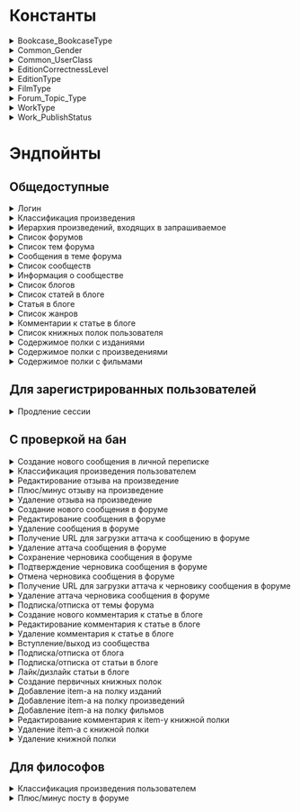 
# Константы


<details><summary>Bookcase_BookcaseType</summary>
<p>

| Int | String |
| --- | --- |
| 0 | BOOKCASE_TYPE_UNKNOWN |
| 1 | BOOKCASE_TYPE_READ |
| 2 | BOOKCASE_TYPE_WAIT |
| 3 | BOOKCASE_TYPE_BUY |
| 4 | BOOKCASE_TYPE_SALE |
| 5 | BOOKCASE_TYPE_FREE |
---

</p>
</details>

<details><summary>Common_Gender</summary>
<p>

| Int | String |
| --- | --- |
| 0 | GENDER_UNKNOWN |
| 1 | GENDER_MALE |
| 2 | GENDER_FEMALE |
---

</p>
</details>

<details><summary>Common_UserClass</summary>
<p>

| Int | String |
| --- | --- |
| 0 | USERCLASS_UNKNOWN |
| 1 | USERCLASS_BEGINNER |
| 2 | USERCLASS_ACTIVIST |
| 3 | USERCLASS_AUTHORITY |
| 4 | USERCLASS_PHILOSOPHER |
| 5 | USERCLASS_MASTER |
| 6 | USERCLASS_GRANDMASTER |
| 7 | USERCLASS_PEACEKEEPER |
| 8 | USERCLASS_PEACEMAKER |
---

</p>
</details>

<details><summary>EditionCorrectnessLevel</summary>
<p>

| Int | String |
| --- | --- |
| 0 | EDITION_CORRECTNESS_LEVEL_UNKNOWN |
| 1 | EDITION_CORRECTNESS_LEVEL_GREEN |
| 2 | EDITION_CORRECTNESS_LEVEL_ORANGE |
| 3 | EDITION_CORRECTNESS_LEVEL_RED |
---

</p>
</details>

<details><summary>EditionType</summary>
<p>

| Int | String |
| --- | --- |
| 0 | EDITION_TYPE_UNKNOWN |
| 1 | EDITION_TYPE_AUTHOR_BOOK |
| 2 | EDITION_TYPE_AUTHOR_COMPILATION |
| 3 | EDITION_TYPE_COMPILATION |
| 4 | EDITION_TYPE_ANTHOLOGY |
| 5 | EDITION_TYPE_CHRESTOMATHY |
| 6 | EDITION_TYPE_MAGAZINE |
| 7 | EDITION_TYPE_FANZINE |
| 8 | EDITION_TYPE_ALMANAC |
| 9 | EDITION_TYPE_NEWSPAPER |
| 10 | EDITION_TYPE_AUDIOBOOK |
| 11 | EDITION_TYPE_ILLUSTRATED_ALBUM |
| 12 | EDITION_TYPE_FILM_STRIP |
---

</p>
</details>

<details><summary>FilmType</summary>
<p>

| Int | String |
| --- | --- |
| 0 | FILM_TYPE_UNKNOWN |
| 1 | FILM_TYPE_FILM |
| 2 | FILM_TYPE_SERIES |
| 3 | FILM_TYPE_EPISODE |
| 4 | FILM_TYPE_DOCUMENTARY |
| 5 | FILM_TYPE_ANIMATION |
| 6 | FILM_TYPE_SHORT |
| 7 | FILM_TYPE_SPECTACLE |
---

</p>
</details>

<details><summary>Forum_Topic_Type</summary>
<p>

| Int | String |
| --- | --- |
| 0 | UNKNOWN_TYPE |
| 1 | TOPIC |
| 2 | POLL |
---

</p>
</details>

<details><summary>WorkType</summary>
<p>

| Int | String |
| --- | --- |
| 0 | WORK_TYPE_UNKNOWN |
| 1 | WORK_TYPE_NOVEL |
| 2 | WORK_TYPE_COMPILATION |
| 3 | WORK_TYPE_SERIES |
| 4 | WORK_TYPE_VERSE |
| 5 | WORK_TYPE_OTHER |
| 6 | WORK_TYPE_FAIRY_TALE |
| 7 | WORK_TYPE_ESSAY |
| 8 | WORK_TYPE_ARTICLE |
| 9 | WORK_TYPE_EPIC_NOVEL |
| 10 | WORK_TYPE_ANTHOLOGY |
| 11 | WORK_TYPE_PLAY |
| 12 | WORK_TYPE_SCREENPLAY |
| 13 | WORK_TYPE_DOCUMENTARY |
| 14 | WORK_TYPE_MICROTALE |
| 15 | WORK_TYPE_DISSERTATION |
| 16 | WORK_TYPE_MONOGRAPH |
| 17 | WORK_TYPE_EDUCATIONAL_PUBLICATION |
| 18 | WORK_TYPE_ENCYCLOPEDIA |
| 19 | WORK_TYPE_MAGAZINE |
| 20 | WORK_TYPE_POEM |
| 21 | WORK_TYPE_POETRY |
| 22 | WORK_TYPE_PROSE_VERSE |
| 23 | WORK_TYPE_COMIC_BOOK |
| 24 | WORK_TYPE_MANGA |
| 25 | WORK_TYPE_GRAPHIC_NOVEL |
| 26 | WORK_TYPE_NOVELETTE |
| 27 | WORK_TYPE_STORY |
| 28 | WORK_TYPE_FEATURE_ARTICLE |
| 29 | WORK_TYPE_REPORTAGE |
| 30 | WORK_TYPE_CONDITIONAL_SERIES |
| 31 | WORK_TYPE_EXCERPT |
| 32 | WORK_TYPE_INTERVIEW |
| 33 | WORK_TYPE_REVIEW |
| 34 | WORK_TYPE_POPULAR_SCIENCE_BOOK |
---

</p>
</details>

<details><summary>Work_PublishStatus</summary>
<p>

| Int | String |
| --- | --- |
| 0 | PUBLISH_STATUS_UNKNOWN |
| 1 | PUBLISH_STATUS_NOT_FINISHED |
| 2 | PUBLISH_STATUS_NOT_PUBLISHED |
| 3 | PUBLISH_STATUS_NETWORK_PUBLICATION |
| 4 | PUBLISH_STATUS_AVAILABLE_ONLINE |
| 5 | PUBLISH_STATUS_PLANNED_BY_THE_AUTHOR |
---

</p>
</details>


# Эндпойнты


## Общедоступные


<details><summary>Логин</summary>
<p>

Создаёт новый аутентификационный токен для пользователя на основе пары логин/пароль


**POST** [/v1/auth/login](../sources/server/internal/endpoints/login.go#L15)

Параметры запроса:


* **login** (form, string) - логин или почта пользователя


* **password** (form, string) - пароль




Схема ответа:

```
{
  userId: uint64        # id пользователя
  token: string         # токен -> X-Session
  refreshToken: string  # токен для продления сессии
}
```
---

</p>
</details>

<details><summary>Классификация произведения</summary>
<p>



**GET** [/v1/work/{id}/classification](../sources/server/internal/endpoints/get_work_classification.go#L11)

Параметры запроса:


* **id** (path, uint64) - айди произведения




Схема ответа:

```
{
  groups: [{                   # группы жанров
    id: uint64                 # id группы жанров
    name: string               # название
    genres: [{                 # жанры
      id: uint64               # id жанра
      name: string             # название
      info: string             # информация
      subgenres: [...]         # поджанры
      workCount: uint64        # количество произведений (опционально)
      voteCount: uint64        # количество голосов (опционально)
    }]
  }]
  classificationCount: uint64  # сколько раз пользователи классифицировали произведение
}
```
---

</p>
</details>

<details><summary>Иерархия произведений, входящих в запрашиваемое</summary>
<p>



**GET** [/v1/work/{id}/subworks](../sources/server/internal/endpoints/get_work_subworks.go#L11)

Параметры запроса:


* **id** (path, uint64) - айди произведения


* **depth** (query, uint8) - глубина дерева (1 - 5, по умолчанию - 4)




Схема ответа:

```
{
  workId: uint64                                # айди произведения, для которого был запрос
  subworks: [{                                  # произведения, входящие в запрашиваемое
    id: uint64                                  # идентификатор произведения
    origName: string                            # оригинальное название
    rusName: string                             # название на русском
    year: uint64                                # год публикации
    workType: enum (WorkType)                   # тип произведения
    rating: float64                             # рейтинг
    marks: uint64                               # кол-во оценок
    reviews: uint64                             # кол-во отзывов
    plus: bool                                  # является ли произведение дополнительным
    publishStatus: [enum (Work_PublishStatus)]  # статус публикации (не закончено, в планах, etc.)
    subworks: [...]                             # дочерние произведения
  }]
}
```
---

</p>
</details>

<details><summary>Список форумов</summary>
<p>



**GET** [/v1/forums](../sources/server/internal/endpoints/show_forums.go#L11)


Схема ответа:

```
{
  forumBlocks: [{                         # список блоков форумов
    id: uint64                            # id блока форумов
    title: string                         # название
    forums: [{                            # форумы
      id: uint64                          # id форума
      title: string                       # название
      forumDescription: string            # описание
      moderators: [{                      # модераторы
        id: uint64                        # id пользователя
        login: string                     # логин
        name: string                      # имя
        gender: enum (Common_Gender)      # пол
        avatar: string                    # аватар
        class: enum (Common_UserClass)    # класс
        sign: string                      # подпись на форуме
      }]
      stats: {                            # статистика
        topicCount: uint64                # количество тем
        messageCount: uint64              # количество сообщений
      }
      lastMessage: {                      # последнее сообщение
        id: uint64                        # id сообщения
        topic: {                          # тема, в которую входит сообщение
          id: uint64                      # id темы
          title: string                   # название
        }
        user: {                           # автор
          id: uint64                      # id пользователя
          login: string                   # логин
          name: string                    # имя
          gender: enum (Common_Gender)    # пол
          avatar: string                  # аватар
          class: enum (Common_UserClass)  # класс
          sign: string                    # подпись на форуме
        }
        text: string                      # текст
        date: timestamp                   # дата и время создания
      }
    }]
  }]
}
```
---

</p>
</details>

<details><summary>Список тем форума</summary>
<p>



**GET** [/v1/forums/{id}](../sources/server/internal/endpoints/show_forum_topics.go#L14)

Параметры запроса:


* **id** (path, uint64) - айди форума


* **page** (query, uint64) - номер страницы (по умолчанию - 1)


* **limit** (query, uint64) - кол-во записей на странице (по умолчанию - 20)




Схема ответа:

```
{
  topics: [{                            # список тем
    id: uint64                          # id темы
    title: string                       # название
    topicType: enum (Forum_Topic_Type)  # тип
    creation: {                         # данные о создании
      user: {                           # пользователь
        id: uint64                      # id пользователя
        login: string                   # логин
        name: string                    # имя
        gender: enum (Common_Gender)    # пол
        avatar: string                  # аватар
        class: enum (Common_UserClass)  # класс
        sign: string                    # подпись на форуме
      }
      date: timestamp                   # дата создания
    }
    isClosed: bool                      # тема закрыта?
    isPinned: bool                      # тема закреплена?
    stats: {                            # статистика
      messageCount: uint64              # количество сообщений
      viewCount: uint64                 # количество просмотров
    }
    lastMessage: {                      # последнее сообщение
      id: uint64                        # id сообщения
      topic: {                          # тема, в которую входит сообщение
        id: uint64                      # id темы
        title: string                   # название
      }
      user: {                           # автор
        id: uint64                      # id пользователя
        login: string                   # логин
        name: string                    # имя
        gender: enum (Common_Gender)    # пол
        avatar: string                  # аватар
        class: enum (Common_UserClass)  # класс
        sign: string                    # подпись на форуме
      }
      text: string                      # текст
      date: timestamp                   # дата и время создания
    }
  }]
  pages: {                              # страницы
    current: uint64                     # текущая
    count: uint64                       # количество
  }
}
```
---

</p>
</details>

<details><summary>Сообщения в теме форума</summary>
<p>



**GET** [/v1/topics/{id}](../sources/server/internal/endpoints/show_topic_messages.go#L13)

Параметры запроса:


* **id** (path, uint64) - id темы


* **page** (query, uint64) - номер страницы (по умолчанию - 1)


* **limit** (query, uint64) - кол-во записей на странице (по умолчанию - 20)


* **sortAsc** (query, uint8) - порядок выдачи (0 - от новых к старым, 1 - наоборот; по умолчанию - 0)




Схема ответа:

```
{
  topic: {                              # тема
    id: uint64                          # id темы
    title: string                       # название
    topicType: enum (Forum_Topic_Type)  # тип
    creation: {                         # данные о создании
      user: {                           # пользователь
        id: uint64                      # id пользователя
        login: string                   # логин
        name: string                    # имя
        gender: enum (Common_Gender)    # пол
        avatar: string                  # аватар
        class: enum (Common_UserClass)  # класс
        sign: string                    # подпись на форуме
      }
      date: timestamp                   # дата создания
    }
    isClosed: bool                      # тема закрыта?
    isPinned: bool                      # тема закреплена?
    stats: {                            # статистика
      messageCount: uint64              # количество сообщений
      viewCount: uint64                 # количество просмотров
    }
    lastMessage: {                      # последнее сообщение
      id: uint64                        # id сообщения
      topic: {                          # тема, в которую входит сообщение
        id: uint64                      # id темы
        title: string                   # название
      }
      user: {                           # автор
        id: uint64                      # id пользователя
        login: string                   # логин
        name: string                    # имя
        gender: enum (Common_Gender)    # пол
        avatar: string                  # аватар
        class: enum (Common_UserClass)  # класс
        sign: string                    # подпись на форуме
      }
      text: string                      # текст
      date: timestamp                   # дата и время создания
    }
  }
  forum: {                              # форум, в который входит тема
    id: uint64                          # id форума
    title: string                       # название
    forumDescription: string            # описание
    moderators: [{                      # модераторы
      id: uint64                        # id пользователя
      login: string                     # логин
      name: string                      # имя
      gender: enum (Common_Gender)      # пол
      avatar: string                    # аватар
      class: enum (Common_UserClass)    # класс
      sign: string                      # подпись на форуме
    }]
    stats: {                            # статистика
      topicCount: uint64                # количество тем
      messageCount: uint64              # количество сообщений
    }
    lastMessage: {                      # последнее сообщение
      id: uint64                        # id сообщения
      topic: {                          # тема, в которую входит сообщение
        id: uint64                      # id темы
        title: string                   # название
      }
      user: {                           # автор
        id: uint64                      # id пользователя
        login: string                   # логин
        name: string                    # имя
        gender: enum (Common_Gender)    # пол
        avatar: string                  # аватар
        class: enum (Common_UserClass)  # класс
        sign: string                    # подпись на форуме
      }
      text: string                      # текст
      date: timestamp                   # дата и время создания
    }
  }
  pinnedMessage: {                      # закрепленное сообщение, если есть
    id: uint64                          # id сообщения
    creation: {                         # данные о создании
      user: {                           # пользователь
        id: uint64                      # id пользователя
        login: string                   # логин
        name: string                    # имя
        gender: enum (Common_Gender)    # пол
        avatar: string                  # аватар
        class: enum (Common_UserClass)  # класс
        sign: string                    # подпись на форуме
      }
      date: timestamp                   # дата создания
    }
    text: string                        # текст
    isCensored: bool                    # текст изъят модератором?
    stats: {                            # статистика
      rating: int64                     # рейтинг
    }
  }
  messages: [{                          # сообщения
    id: uint64                          # id сообщения
    creation: {                         # данные о создании
      user: {                           # пользователь
        id: uint64                      # id пользователя
        login: string                   # логин
        name: string                    # имя
        gender: enum (Common_Gender)    # пол
        avatar: string                  # аватар
        class: enum (Common_UserClass)  # класс
        sign: string                    # подпись на форуме
      }
      date: timestamp                   # дата создания
    }
    text: string                        # текст
    isCensored: bool                    # текст изъят модератором?
    stats: {                            # статистика
      rating: int64                     # рейтинг
    }
  }]
  pages: {                              # страницы
    current: uint64                     # текущая
    count: uint64                       # количество
  }
}
```
---

</p>
</details>

<details><summary>Список сообществ</summary>
<p>



**GET** [/v1/communities](../sources/server/internal/endpoints/show_communities.go#L11)


Схема ответа:

```
{
  main: [{                              # основные рубрики
    id: uint64                          # id рубрики
    title: string                       # название
    communityDescription: string        # описание
    rules: string                       # правила
    avatar: string                      # аватар
    stats: {                            # статистика
      articleCount: uint64              # количество статей
      subscriberCount: uint64           # количество подписчиков
    }
    lastArticle: {                      # последняя статья
      id: uint64                        # id статьи
      title: string                     # название
      user: {                           # автор
        id: uint64                      # id пользователя
        login: string                   # логин
        name: string                    # имя
        gender: enum (Common_Gender)    # пол
        avatar: string                  # аватар
        class: enum (Common_UserClass)  # класс
        sign: string                    # подпись на форуме
      }
      date: timestamp                   # дата создания
    }
  }]
  additional: [{                        # дополнительные рубрики
    id: uint64                          # id рубрики
    title: string                       # название
    communityDescription: string        # описание
    rules: string                       # правила
    avatar: string                      # аватар
    stats: {                            # статистика
      articleCount: uint64              # количество статей
      subscriberCount: uint64           # количество подписчиков
    }
    lastArticle: {                      # последняя статья
      id: uint64                        # id статьи
      title: string                     # название
      user: {                           # автор
        id: uint64                      # id пользователя
        login: string                   # логин
        name: string                    # имя
        gender: enum (Common_Gender)    # пол
        avatar: string                  # аватар
        class: enum (Common_UserClass)  # класс
        sign: string                    # подпись на форуме
      }
      date: timestamp                   # дата создания
    }
  }]
}
```
---

</p>
</details>

<details><summary>Информация о сообществе</summary>
<p>



**GET** [/v1/communities/{id}](../sources/server/internal/endpoints/show_community.go#L14)

Параметры запроса:


* **id** (path, uint64) - айди сообщества


* **page** (query, uint64) - номер страницы (по умолчанию - 1)


* **limit** (query, uint64) - кол-во записей на странице (по умолчанию - 5)




Схема ответа:

```
{
  community: {                          # рубрика
    id: uint64                          # id рубрики
    title: string                       # название
    communityDescription: string        # описание
    rules: string                       # правила
    avatar: string                      # аватар
    stats: {                            # статистика
      articleCount: uint64              # количество статей
      subscriberCount: uint64           # количество подписчиков
    }
    lastArticle: {                      # последняя статья
      id: uint64                        # id статьи
      title: string                     # название
      user: {                           # автор
        id: uint64                      # id пользователя
        login: string                   # логин
        name: string                    # имя
        gender: enum (Common_Gender)    # пол
        avatar: string                  # аватар
        class: enum (Common_UserClass)  # класс
        sign: string                    # подпись на форуме
      }
      date: timestamp                   # дата создания
    }
  }
  moderators: [{                        # модераторы
    id: uint64                          # id пользователя
    login: string                       # логин
    name: string                        # имя
    gender: enum (Common_Gender)        # пол
    avatar: string                      # аватар
    class: enum (Common_UserClass)      # класс
    sign: string                        # подпись на форуме
  }]
  authors: [{                           # авторы
    id: uint64                          # id пользователя
    login: string                       # логин
    name: string                        # имя
    gender: enum (Common_Gender)        # пол
    avatar: string                      # аватар
    class: enum (Common_UserClass)      # класс
    sign: string                        # подпись на форуме
  }]
  articles: [{                          # статьи
    id: uint64                          # id статьи
    title: string                       # название
    creation: {                         # данные о создании
      user: {                           # пользователь
        id: uint64                      # id пользователя
        login: string                   # логин
        name: string                    # имя
        gender: enum (Common_Gender)    # пол
        avatar: string                  # аватар
        class: enum (Common_UserClass)  # класс
        sign: string                    # подпись на форуме
      }
      date: timestamp                   # дата создания
    }
    text: string                        # текст
    tags: string                        # теги
    stats: {                            # статистика
      likeCount: uint64                 # количество лайков
      viewCount: uint64                 # количество просмотров
      commentCount: uint64              # количество комментариев
    }
  }]
  pages: {                              # страницы
    current: uint64                     # текущая
    count: uint64                       # количество
  }
}
```
---

</p>
</details>

<details><summary>Список блогов</summary>
<p>



**GET** [/v1/blogs](../sources/server/internal/endpoints/show_blogs.go#L12)

Параметры запроса:


* **page** (query, uint64) - номер страницы (по умолчанию - 1)


* **limit** (query, uint64) - кол-во записей на странице (по умолчанию - 5)


* **sort** (query, string) - сортировать по (кол-ву тем в блоге - article, кол-ву подписчиков - subscriber, дате обновления от новых к старым - update (по умолчанию))




Схема ответа:

```
{
  blogs: [{                             # блоги
    id: uint64                          # id блога
    user: {                             # автор
      id: uint64                        # id пользователя
      login: string                     # логин
      name: string                      # имя
      gender: enum (Common_Gender)      # пол
      avatar: string                    # аватар
      class: enum (Common_UserClass)    # класс
      sign: string                      # подпись на форуме
    }
    isClosed: bool                      # блог закрыт?
    stats: {                            # статистика
      articleCount: uint64              # количество статей
      subscriberCount: uint64           # количество подписчиков
    }
    lastArticle: {                      # последняя статья
      id: uint64                        # id статьи
      title: string                     # название
      user: {                           # автор
        id: uint64                      # id пользователя
        login: string                   # логин
        name: string                    # имя
        gender: enum (Common_Gender)    # пол
        avatar: string                  # аватар
        class: enum (Common_UserClass)  # класс
        sign: string                    # подпись на форуме
      }
      date: timestamp                   # дата создания
    }
  }]
  pages: {                              # страницы
    current: uint64                     # текущая
    count: uint64                       # количество
  }
}
```
---

</p>
</details>

<details><summary>Список статей в блоге</summary>
<p>



**GET** [/v1/blogs/{id}](../sources/server/internal/endpoints/show_blog.go#L14)

Параметры запроса:


* **id** (path, uint64) - айди блога


* **page** (query, uint64) - номер страницы (по умолчанию - 1)


* **limit** (query, uint64) - кол-во записей на странице (по умолчанию - 20)




Схема ответа:

```
{
  articles: [{                          # статьи
    id: uint64                          # id статьи
    title: string                       # название
    creation: {                         # данные о создании
      user: {                           # пользователь
        id: uint64                      # id пользователя
        login: string                   # логин
        name: string                    # имя
        gender: enum (Common_Gender)    # пол
        avatar: string                  # аватар
        class: enum (Common_UserClass)  # класс
        sign: string                    # подпись на форуме
      }
      date: timestamp                   # дата создания
    }
    text: string                        # текст
    tags: string                        # теги
    stats: {                            # статистика
      likeCount: uint64                 # количество лайков
      viewCount: uint64                 # количество просмотров
      commentCount: uint64              # количество комментариев
    }
  }]
  pages: {                              # страницы
    current: uint64                     # текущая
    count: uint64                       # количество
  }
}
```
---

</p>
</details>

<details><summary>Статья в блоге</summary>
<p>



**GET** [/v1/blog_articles/{id}](../sources/server/internal/endpoints/show_article.go#L13)

Параметры запроса:


* **id** (path, uint64) - айди статьи




Схема ответа:

```
{
  article: {                            # статья
    id: uint64                          # id статьи
    title: string                       # название
    creation: {                         # данные о создании
      user: {                           # пользователь
        id: uint64                      # id пользователя
        login: string                   # логин
        name: string                    # имя
        gender: enum (Common_Gender)    # пол
        avatar: string                  # аватар
        class: enum (Common_UserClass)  # класс
        sign: string                    # подпись на форуме
      }
      date: timestamp                   # дата создания
    }
    text: string                        # текст
    tags: string                        # теги
    stats: {                            # статистика
      likeCount: uint64                 # количество лайков
      viewCount: uint64                 # количество просмотров
      commentCount: uint64              # количество комментариев
    }
  }
}
```
---

</p>
</details>

<details><summary>Список жанров</summary>
<p>



**GET** [/v1/allgenres](../sources/server/internal/endpoints/show_genres.go#L11)


Схема ответа:

```
{
  groups: [{             # группы жанров
    id: uint64           # id группы жанров
    name: string         # название
    genres: [{           # жанры
      id: uint64         # id жанра
      name: string       # название
      info: string       # информация
      subgenres: [...]   # поджанры
      workCount: uint64  # количество произведений (опционально)
      voteCount: uint64  # количество голосов (опционально)
    }]
  }]
}
```
---

</p>
</details>

<details><summary>Комментарии к статье в блоге</summary>
<p>



**GET** [/v1/blog_articles/{id}/comments](../sources/server/internal/endpoints/show_blog_article_comments.go#L13)

Параметры запроса:


* **id** (path, uint64) - id статьи


* **after** (query, string) - дата, после которой искать сообщения (в формате RFC3339)


* **count** (query, uint64) - кол-во комментариев верхнего уровня (по умолчанию - 10, [5, 20])


* **sortAsc** (query, uint8) - порядок выдачи (0 - от новых к старым, 1 - наоборот; по умолчанию - 0)




Схема ответа:

```
{
  comments: [{                          # список комментариев
    id: uint64                          # id сообщения
    creation: {                         # данные о создании
      user: {                           # пользователь
        id: uint64                      # id пользователя
        login: string                   # логин
        name: string                    # имя
        gender: enum (Common_Gender)    # пол
        avatar: string                  # аватар
        class: enum (Common_UserClass)  # класс
        sign: string                    # подпись на форуме
      }
      date: timestamp                   # дата создания
    }
    text: string                        # текст сообщения
    isCensored: bool                    # текст изъят модератором?
    answers: [...]                      # ответы на комментарий
  }]
  totalCount: uint64                    # общее ко-во комментариев у поста
}
```
---

</p>
</details>

<details><summary>Список книжных полок пользователя</summary>
<p>



**GET** [/v1/users/{id}/bookcases](../sources/server/internal/endpoints/show_bookcases.go#L13)

Параметры запроса:


* **id** (path, uint64) - id пользователя




Схема ответа:

```
{
  bookcaseBlocks: [{                      # список блоков книжных полок
    title: string                         # название блока
    bookcases: [{                         # книжные полки
      id: uint64                          # id книжной полки
      isPrivate: bool                     # приватная?
      type: enum (Bookcase_BookcaseType)  # тип
      title: string                       # название
      comment: string                     # комментарий
      index: uint64                       # порядковый номер
      itemCount: uint64                   # количество элементов
    }]
  }]
}
```
---

</p>
</details>

<details><summary>Содержимое полки с изданиями</summary>
<p>



**GET** [/v1/edition_bookcases/{id}](../sources/server/internal/endpoints/show_edition_bookcase.go#L15)

Параметры запроса:


* **id** (path, uint64) - id книжной полки


* **page** (query, uint64) - номер страницы (>0, по умолчанию - 1)


* **limit** (query, uint64) - кол-во элементов на странице ([5..50], по умолчанию - 50)


* **sort** (query, string) - сортировать по: порядку - order (по умолчанию), автору - author, названию - title, году - year




Схема ответа:

```
{
  bookcase: {                                         # информация о полке
    id: uint64                                        # id книжной полки
    isPrivate: bool                                   # приватная?
    type: enum (Bookcase_BookcaseType)                # тип
    title: string                                     # название
    comment: string                                   # комментарий
  }
  editions: [{                                        # список изданий на полке
    itemId: uint64                                    # id item-а на полке
    id: uint64                                        # id издания
    type: enum (EditionType)                          # тип (авторская книга/сборник/etc; может отсутствовать, если не задан)
    correctnessLevel: enum (EditionCorrectnessLevel)  # уровень проверенности
    cover: string                                     # URL обложки
    authors: string                                   # авторы
    title: string                                     # название
    year: uint64                                      # год публикации
    publishers: string                                # издательства
    description: string                               # описание
    plannedPublicationDate: string                    # планируемая дата издания (если издание еще не опубликовано)
    offers: {                                         # предложения в магазинах
      ozon: {                                         # предложение на Озоне
        url: string                                   # URL предложения
        price: uint64                                 # цена
      }
      labirint: {                                     # предложение на Лабиринте
        url: string                                   # URL предложения
        price: uint64                                 # цена
      }
    }
    comment: string                                   # комментарий
  }]
  pages: {                                            # страницы
    current: uint64                                   # текущая
    count: uint64                                     # количество
  }
}
```
---

</p>
</details>

<details><summary>Содержимое полки с произведениями</summary>
<p>



**GET** [/v1/work_bookcases/{id}](../sources/server/internal/endpoints/show_work_bookcase.go#L15)

Параметры запроса:


* **id** (path, uint64) - id книжной полки


* **page** (query, uint64) - номер страницы (>0, по умолчанию - 1)


* **limit** (query, uint64) - кол-во элементов на странице ([5..50], по умолчанию - 50)


* **sort** (query, string) - сортировать по: порядку - order (по умолчанию), автору - author, названию - title, оригинальному названию - orig_title, году - year, количеству оценок - mark_count, средней оценке - avg_mark




Схема ответа:

```
{
  bookcase: {                           # информация о полке
    id: uint64                          # id книжной полки
    isPrivate: bool                     # приватная?
    type: enum (Bookcase_BookcaseType)  # тип
    title: string                       # название
    comment: string                     # комментарий
  }
  works: [{                             # список произведений на полке
    itemId: uint64                      # id item-а на полке
    id: uint64                          # id произведения
    type: enum (WorkType)               # тип (роман/сборник/etc; может отсутствовать)
    authors: [{                         # авторы
      id: uint64                        # id автора
      name: string                      # имя на русском языке
      isOpened: bool                    # страница открыта?
    }]
    title: string                       # название на русском языке
    originalTitle: string               # название в оригинале
    alternativeTitles: string           # альтернативные названия
    note: string                        # примечание
    year: int64                         # год
    description: string                 # описание
    isPublished: bool                   # опубликовано?
    stats: {                            # статистика
      averageMark: float64              # средняя оценка
      markCount: uint64                 # количество оценок
      responseCount: uint64             # количество отзывов
    }
    own: {                              # персональное
      mark: uint64                      # собственная оценка произведению
      isResponsePublished: bool         # опубликован отзыв?
    }
    comment: string                     # комментарий
  }]
  pages: {                              # страницы
    current: uint64                     # текущая
    count: uint64                       # количество
  }
}
```
---

</p>
</details>

<details><summary>Содержимое полки с фильмами</summary>
<p>



**GET** [/v1/film_bookcases/{id}](../sources/server/internal/endpoints/show_film_bookcase.go#L15)

Параметры запроса:


* **id** (path, uint64) - id книжной полки


* **page** (query, uint64) - номер страницы (>0, по умолчанию - 1)


* **limit** (query, uint64) - кол-во элементов на странице ([5..50], по умолчанию - 50)


* **sort** (query, string) - сортировать по: порядку - order (по умолчанию), названию - title, оригинальному названию - orig_title




Схема ответа:

```
{
  bookcase: {                           # информация о полке
    id: uint64                          # id книжной полки
    isPrivate: bool                     # приватная?
    type: enum (Bookcase_BookcaseType)  # тип
    title: string                       # название
    comment: string                     # комментарий
  }
  films: [{                             # список фильмов на полке
    itemId: uint64                      # id item-а на полке
    id: uint64                          # id фильма
    type: enum (FilmType)               # тип (фильм/сериал/etc; может отсутствовать, если не задан)
    poster: string                      # URL постера
    title: string                       # название на русском языке
    originalTitle: string               # название в оригинале
    year: uint64                        # год выпуска (для всего, кроме сериалов)
    startYear: uint64                   # год старта трансляции (для сериалов)
    endYear: uint64                     # год окончания трансляции (для сериалов)
    countries: string                   # страны производства
    genres: string                      # жанры
    directors: string                   # режиссеры
    screenWriters: string               # сценаристы
    actors: string                      # актеры
    description: string                 # описание
    comment: string                     # комментарий
  }]
  pages: {                              # страницы
    current: uint64                     # текущая
    count: uint64                       # количество
  }
}
```
---

</p>
</details>


## Для зарегистрированных пользователей


<details><summary>Продление сессии</summary>
<p>

Продлевает сессию с помощью рефреш-токена


**POST** [/v1/auth/refresh](../sources/server/internal/endpoints/refresh_auth.go#L17)

Параметры запроса:


* **refresh_token** (form, string) - рефреш-токен, выданный при логине или предыдущем продлении сессии




Схема ответа:

```
{
  userId: uint64        # id пользователя
  token: string         # токен -> X-Session
  refreshToken: string  # токен для продления сессии
}
```
---

</p>
</details>


## С проверкой на бан


<details><summary>Создание нового сообщения в личной переписке</summary>
<p>



**POST** [/v1/users/{id}/private_message](../sources/server/internal/endpoints/add_private_message.go#L15)

Параметры запроса:


* **id** (path, uint64) - id пользователя, которому отправляется сообщение


* **message** (form, string) - текст сообщения


* **send_copy_via_email** (form, uint8) - отправить копию посредством Email? (да - 1, нет - 0)




Схема ответа:

```
{
  message: {                            # сообщение
    id: uint64                          # id сообщения
    creation: {                         # данные о создании
      user: {                           # пользователь
        id: uint64                      # id пользователя
        login: string                   # логин
        name: string                    # имя
        gender: enum (Common_Gender)    # пол
        avatar: string                  # аватар
        class: enum (Common_UserClass)  # класс
        sign: string                    # подпись на форуме
      }
      date: timestamp                   # дата создания
    }
    text: string                        # текст
    number: uint64                      # номер сообщения
    isRead: bool                        # прочитано?
  }
}
```
---

</p>
</details>

<details><summary>Классификация произведения пользователем</summary>
<p>



**GET** [/v1/work/{id}/userclassification](../sources/server/internal/endpoints/get_user_work_genres.go#L11)

Параметры запроса:


* **id** (path, uint64) - айди произведения




Схема ответа:

```
{
  groups: [{             # группы жанров
    id: uint64           # id группы жанров
    name: string         # название
    genres: [{           # жанры
      id: uint64         # id жанра
      name: string       # название
      info: string       # информация
      subgenres: [...]   # поджанры
      workCount: uint64  # количество произведений (опционально)
      voteCount: uint64  # количество голосов (опционально)
    }]
  }]
}
```
---

</p>
</details>

<details><summary>Редактирование отзыва на произведение</summary>
<p>



**PUT** [/v1/response/{id}](../sources/server/internal/endpoints/edit_response.go#L12)

Параметры запроса:


* **id** (path, uint64) - id отзыва


* **response** (form, string) - новый текст отзыва




Схема ответа:

```
{}
```
---

</p>
</details>

<details><summary>Плюс/минус отзыву на произведение</summary>
<p>



**PUT** [/v1/response/{id}/voting](../sources/server/internal/endpoints/vote_response.go#L14)

Параметры запроса:


* **id** (path, uint64) - id отзыва


* **vote** (form, string) - голос (плюс - plus, минус - minus)




Схема ответа:

```
{
  rating: int64  # рейтинг отзыва
}
```
---

</p>
</details>

<details><summary>Удаление отзыва на произведение</summary>
<p>



**DELETE** [/v1/response/{id}](../sources/server/internal/endpoints/delete_response.go#L11)

Параметры запроса:


* **id** (path, uint64) - id отзыва




Схема ответа:

```
{}
```
---

</p>
</details>

<details><summary>Создание нового сообщения в форуме</summary>
<p>



**POST** [/v1/topics/{id}/message](../sources/server/internal/endpoints/add_forum_message.go#L15)

Параметры запроса:


* **id** (path, uint64) - id темы


* **message** (form, string) - текст сообщения




Схема ответа:

```
{
  message: {                            # сообщение
    id: uint64                          # id сообщения
    creation: {                         # данные о создании
      user: {                           # пользователь
        id: uint64                      # id пользователя
        login: string                   # логин
        name: string                    # имя
        gender: enum (Common_Gender)    # пол
        avatar: string                  # аватар
        class: enum (Common_UserClass)  # класс
        sign: string                    # подпись на форуме
      }
      date: timestamp                   # дата создания
    }
    text: string                        # текст
    isCensored: bool                    # текст изъят модератором?
    stats: {                            # статистика
      rating: int64                     # рейтинг
    }
  }
}
```
---

</p>
</details>

<details><summary>Редактирование сообщения в форуме</summary>
<p>



**PUT** [/v1/forum_messages/{id}](../sources/server/internal/endpoints/edit_forum_message.go#L15)

Параметры запроса:


* **id** (path, uint64) - id сообщения


* **message** (form, string) - новый текст сообщения




Схема ответа:

```
{
  message: {                            # сообщение
    id: uint64                          # id сообщения
    creation: {                         # данные о создании
      user: {                           # пользователь
        id: uint64                      # id пользователя
        login: string                   # логин
        name: string                    # имя
        gender: enum (Common_Gender)    # пол
        avatar: string                  # аватар
        class: enum (Common_UserClass)  # класс
        sign: string                    # подпись на форуме
      }
      date: timestamp                   # дата создания
    }
    text: string                        # текст
    isCensored: bool                    # текст изъят модератором?
    stats: {                            # статистика
      rating: int64                     # рейтинг
    }
  }
}
```
---

</p>
</details>

<details><summary>Удаление сообщения в форуме</summary>
<p>



**DELETE** [/v1/forum_messages/{id}](../sources/server/internal/endpoints/delete_forum_message.go#L13)

Параметры запроса:


* **id** (path, uint64) - id сообщения




Схема ответа:

```
{}
```
---

</p>
</details>

<details><summary>Получение URL для загрузки аттача к сообщению в форуме</summary>
<p>



**GET** [/v1/forum_messages/{id}/file_upload_url](../sources/server/internal/endpoints/get_forum_message_file_upload_url.go#L15)

Параметры запроса:


* **id** (path, uint64) - id сообщения


* **file_name** (query, string) - полное имя файла (с расширением)




Схема ответа:

```
{
  url: string  # URL на загрузку файла
}
```
---

</p>
</details>

<details><summary>Удаление аттача сообщения в форуме</summary>
<p>



**DELETE** [/v1/forum_messages/{id}/file](../sources/server/internal/endpoints/delete_forum_message_file.go#L15)

Параметры запроса:


* **id** (path, uint64) - id сообщения


* **file_name** (form, string) - полное имя файла (с расширением)




Схема ответа:

```
{
  message: {                            # сообщение
    id: uint64                          # id сообщения
    creation: {                         # данные о создании
      user: {                           # пользователь
        id: uint64                      # id пользователя
        login: string                   # логин
        name: string                    # имя
        gender: enum (Common_Gender)    # пол
        avatar: string                  # аватар
        class: enum (Common_UserClass)  # класс
        sign: string                    # подпись на форуме
      }
      date: timestamp                   # дата создания
    }
    text: string                        # текст
    isCensored: bool                    # текст изъят модератором?
    stats: {                            # статистика
      rating: int64                     # рейтинг
    }
  }
}
```
---

</p>
</details>

<details><summary>Сохранение черновика сообщения в форуме</summary>
<p>



**PUT** [/v1/topics/{id}/message_draft](../sources/server/internal/endpoints/save_forum_message_draft.go#L14)

Параметры запроса:


* **id** (path, uint64) - id темы


* **message** (form, string) - текст сообщения




Схема ответа:

```
{
  messageDraft: {                       # черновик сообщения
    topicId: uint64                     # id темы
    creation: {                         # данные о создании
      user: {                           # пользователь
        id: uint64                      # id пользователя
        login: string                   # логин
        name: string                    # имя
        gender: enum (Common_Gender)    # пол
        avatar: string                  # аватар
        class: enum (Common_UserClass)  # класс
        sign: string                    # подпись на форуме
      }
      date: timestamp                   # дата создания
    }
    text: string                        # текст
  }
}
```
---

</p>
</details>

<details><summary>Подтверждение черновика сообщения в форуме</summary>
<p>



**POST** [/v1/topics/{id}/message_draft](../sources/server/internal/endpoints/confirm_forum_message_draft.go#L15)

Параметры запроса:


* **id** (path, uint64) - id темы




Схема ответа:

```
{
  message: {                            # сообщение
    id: uint64                          # id сообщения
    creation: {                         # данные о создании
      user: {                           # пользователь
        id: uint64                      # id пользователя
        login: string                   # логин
        name: string                    # имя
        gender: enum (Common_Gender)    # пол
        avatar: string                  # аватар
        class: enum (Common_UserClass)  # класс
        sign: string                    # подпись на форуме
      }
      date: timestamp                   # дата создания
    }
    text: string                        # текст
    isCensored: bool                    # текст изъят модератором?
    stats: {                            # статистика
      rating: int64                     # рейтинг
    }
  }
}
```
---

</p>
</details>

<details><summary>Отмена черновика сообщения в форуме</summary>
<p>



**DELETE** [/v1/topics/{id}/message_draft](../sources/server/internal/endpoints/cancel_forum_message_draft.go#L13)

Параметры запроса:


* **id** (path, uint64) - id темы




Схема ответа:

```
{}
```
---

</p>
</details>

<details><summary>Получение URL для загрузки аттача к черновику сообщения в форуме</summary>
<p>



**GET** [/v1/topics/{id}/message_draft/file_upload_url](../sources/server/internal/endpoints/get_forum_message_draft_file_upload_url.go#L14)

Параметры запроса:


* **id** (path, uint64) - id темы


* **file_name** (query, string) - полное имя файла (с расширением)




Схема ответа:

```
{
  url: string  # URL на загрузку файла
}
```
---

</p>
</details>

<details><summary>Удаление аттача черновика сообщения в форуме</summary>
<p>



**DELETE** [/v1/topics/{id}/message_draft/file](../sources/server/internal/endpoints/delete_forum_message_draft_file.go#L14)

Параметры запроса:


* **id** (path, uint64) - id темы


* **file_name** (form, string) - полное имя файла (с расширением)




Схема ответа:

```
{
  messageDraft: {                       # черновик сообщения
    topicId: uint64                     # id темы
    creation: {                         # данные о создании
      user: {                           # пользователь
        id: uint64                      # id пользователя
        login: string                   # логин
        name: string                    # имя
        gender: enum (Common_Gender)    # пол
        avatar: string                  # аватар
        class: enum (Common_UserClass)  # класс
        sign: string                    # подпись на форуме
      }
      date: timestamp                   # дата создания
    }
    text: string                        # текст
  }
}
```
---

</p>
</details>

<details><summary>Подписка/отписка от темы форума</summary>
<p>



**PUT** [/v1/topics/{id}/subscription](../sources/server/internal/endpoints/toggle_forum_topic_subscription.go#L12)

Параметры запроса:


* **id** (path, uint64) - айди темы


* **subscribe** (form, bool) - подписаться - true, отписаться - false




Схема ответа:

```
{}
```
---

</p>
</details>

<details><summary>Создание нового комментария к статье в блоге</summary>
<p>



**POST** [/v1/blog_articles/{id}/comment](../sources/server/internal/endpoints/add_blog_article_comment.go#L13)

Параметры запроса:


* **id** (path, uint64) - айди статьи


* **comment** (form, string) - текст комментария (непустой)


* **parent_comment_id** (form, uint64) - id родительского комментария (0, если комментарий 1-го уровня вложенности)




Схема ответа:

```
{
  comment: {                            # комментарий
    id: uint64                          # id сообщения
    creation: {                         # данные о создании
      user: {                           # пользователь
        id: uint64                      # id пользователя
        login: string                   # логин
        name: string                    # имя
        gender: enum (Common_Gender)    # пол
        avatar: string                  # аватар
        class: enum (Common_UserClass)  # класс
        sign: string                    # подпись на форуме
      }
      date: timestamp                   # дата создания
    }
    text: string                        # текст сообщения
    isCensored: bool                    # текст изъят модератором?
    answers: [...]                      # ответы на комментарий
  }
}
```
---

</p>
</details>

<details><summary>Редактирование комментария к статье в блоге</summary>
<p>



**PUT** [/v1/blog_article_comments/{id}](../sources/server/internal/endpoints/edit_blog_article_comment.go#L13)

Параметры запроса:


* **id** (path, uint64) - id комментария


* **comment** (form, string) - текст комментария (непустой)




Схема ответа:

```
{
  comment: {                            # комментарий
    id: uint64                          # id сообщения
    creation: {                         # данные о создании
      user: {                           # пользователь
        id: uint64                      # id пользователя
        login: string                   # логин
        name: string                    # имя
        gender: enum (Common_Gender)    # пол
        avatar: string                  # аватар
        class: enum (Common_UserClass)  # класс
        sign: string                    # подпись на форуме
      }
      date: timestamp                   # дата создания
    }
    text: string                        # текст сообщения
    isCensored: bool                    # текст изъят модератором?
    answers: [...]                      # ответы на комментарий
  }
}
```
---

</p>
</details>

<details><summary>Удаление комментария к статье в блоге</summary>
<p>



**DELETE** [/v1/blog_article_comments/{id}](../sources/server/internal/endpoints/delete_blog_article_comment.go#L12)

Параметры запроса:


* **id** (path, uint64) - id комментария




Схема ответа:

```
{}
```
---

</p>
</details>

<details><summary>Вступление/выход из сообщества</summary>
<p>



**PUT** [/v1/communities/{id}/subscription](../sources/server/internal/endpoints/toggle_community_subscription.go#L12)

Параметры запроса:


* **id** (path, uint64) - айди сообщества


* **subscribe** (form, bool) - подписаться - true, отписаться - false




Схема ответа:

```
{}
```
---

</p>
</details>

<details><summary>Подписка/отписка от блога</summary>
<p>



**PUT** [/v1/blogs/{id}/subscription](../sources/server/internal/endpoints/toogle_blog_subscription.go#L12)

Параметры запроса:


* **id** (path, uint64) - айди блога


* **subscribe** (form, bool) - подписаться - true, отписаться - false




Схема ответа:

```
{}
```
---

</p>
</details>

<details><summary>Подписка/отписка от статьи в блоге</summary>
<p>



**PUT** [/v1/blog_articles/{id}/subscription](../sources/server/internal/endpoints/toogle_article_subscription.go#L12)

Параметры запроса:


* **id** (path, uint64) - айди статьи


* **subscribe** (form, bool) - подписаться - true, отписаться - false




Схема ответа:

```
{}
```
---

</p>
</details>

<details><summary>Лайк/дизлайк статьи в блоге</summary>
<p>



**PUT** [/v1/blog_articles/{id}/like](../sources/server/internal/endpoints/toggle_article_like.go#L11)

Параметры запроса:


* **id** (path, uint64) - айди статьи


* **like** (form, bool) - лайк - true, dislike - false




Схема ответа:

```
{
  likeCount: uint64  # количество лайков
}
```
---

</p>
</details>

<details><summary>Создание первичных книжных полок</summary>
<p>



**POST** [/v1/bookcases/create](../sources/server/internal/endpoints/create_default_bookcases.go#L10)


Схема ответа:

```
{
  bookcaseBlocks: [{                      # список блоков книжных полок
    title: string                         # название блока
    bookcases: [{                         # книжные полки
      id: uint64                          # id книжной полки
      isPrivate: bool                     # приватная?
      type: enum (Bookcase_BookcaseType)  # тип
      title: string                       # название
      comment: string                     # комментарий
      index: uint64                       # порядковый номер
      itemCount: uint64                   # количество элементов
    }]
  }]
}
```
---

</p>
</details>

<details><summary>Добавление item-а на полку изданий</summary>
<p>



**POST** [/v1/edition_bookcases/{id}/items](../sources/server/internal/endpoints/add_edition_bookcase_item.go#L12)

Параметры запроса:


* **id** (path, uint64) - id полки с изданиями


* **edition_id** (form, uint64) - id издания, которое необходимо добавить на полку




Схема ответа:

```
{}
```
---

</p>
</details>

<details><summary>Добавление item-а на полку произведений</summary>
<p>



**POST** [/v1/work_bookcases/{id}/items](../sources/server/internal/endpoints/add_work_bookcase_item.go#L12)

Параметры запроса:


* **id** (path, uint64) - id полки с произведениями


* **work_id** (form, uint64) - id произведения, которое необходимо добавить на полку




Схема ответа:

```
{}
```
---

</p>
</details>

<details><summary>Добавление item-а на полку фильмов</summary>
<p>



**POST** [/v1/film_bookcases/{id}/items](../sources/server/internal/endpoints/add_film_bookcase_item.go#L12)

Параметры запроса:


* **id** (path, uint64) - id полки с фильмами


* **film_id** (form, uint64) - id фильма, который необходимо добавить на полку




Схема ответа:

```
{}
```
---

</p>
</details>

<details><summary>Редактирование комментария к item-у книжной полки</summary>
<p>



**PUT** [/v1/bookcase_items/{id}/comment](../sources/server/internal/endpoints/edit_bookcase_item_comment.go#L13)

Параметры запроса:


* **id** (path, uint64) - id item-а книжной полки


* **comment** (form, string) - текст комментария




Схема ответа:

```
{
  comment: string  # текст комментария
}
```
---

</p>
</details>

<details><summary>Удаление item-а с книжной полки</summary>
<p>



**DELETE** [/v1/bookcase_items/{id}](../sources/server/internal/endpoints/delete_bookcase_item.go#L12)

Параметры запроса:


* **id** (path, uint64) - id item-а книжной полки




Схема ответа:

```
{}
```
---

</p>
</details>

<details><summary>Удаление книжной полки</summary>
<p>



**DELETE** [/v1/bookcases/{id}](../sources/server/internal/endpoints/delete_bookcase.go#L11)

Параметры запроса:


* **id** (path, uint64) - id книжной полки




Схема ответа:

```
{}
```
---

</p>
</details>


## Для философов


<details><summary>Классификация произведения пользователем</summary>
<p>



**PUT** [/v1/work/{id}/userclassification](../sources/server/internal/endpoints/set_work_genres.go#L14)

Параметры запроса:


* **id** (path, uint64) - айди произведения


* **genres** (form, string) - айди жанров, разделённые запятыми




Схема ответа:

```
{}
```
---

</p>
</details>

<details><summary>Плюс/минус посту в форуме</summary>
<p>



**PUT** [/v1/forum_messages/{id}/voting](../sources/server/internal/endpoints/vote_forum_message.go#L12)

Параметры запроса:


* **id** (path, uint64) - id сообщения


* **vote** (form, string) - плюс посту - plus, минус посту - minus, удалить голос - none (для модераторов)




Схема ответа:

```
{}
```
---

</p>
</details>


